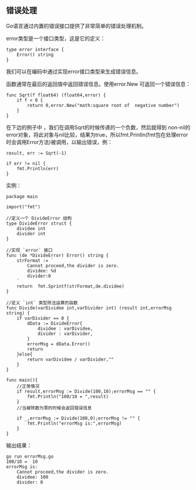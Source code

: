 ## 错误处理 ##

Go语言通过内置的错误接口提供了非常简单的错误处理机制。

error类型是一个接口类型，这是它的定义：

    type error interface {
		Error() string
	}

我们可以在编码中通过实现error接口类型来生成错误信息。

函数通常在最后的返回值中返回错误信息。使用error.New 可返回一个错误信息：

    func Sqrt(f float64) (float64,error) {
		if f < 0 {
			return 0,error.New("math:square root of  negative number")
		}
	}

在下边的例子中 ，我们在调用Sqrt的时候传递的一个负数，然后就得到 non-nil的error对象，将此对象与nil比较，结果为true，所以fmt.Println(fmt包在处理error时会调用Error方法)被调用，以输出错误，例：

   	
	result, err := Sqrt(-1)

	if err != nil {
		fmt.Println(err)
	}

实例：

	package main

	import("fmt")

	//定义一个 DivideError 结构
	type DivideError struct {
		dividee int
		divider int
	}

	//实现 `error` 接口
	func (de *DivideError) Error() string {
		strFormat := `
			Cannot proceed,the divider is zero.
			dividee: %d
			divider:0
		`
		return  fmt.Sprintf(strFormat,de.dividee)
	}
	
	//定义 `int` 类型除法运算的函数
	func Divide(varDividee int,varDivider int) (result int,errorMsg string) {
		if varDivider == 0 {
			dData := DivideError{
				dividee : varDividee,
				divider : varDivider,
			}
			errorMsg = dData.Error()
			return 
		}else{
			return varDividee / varDivider,""
		}
	}

	func main(){
		//正常情况
		if result,errorMsg := Divide(100,10);errorMsg == "" {
			fmt.Println("100/10 = ",result)
		}
		//当被除数为零的时候会返回错误信息

		if _,errorMsg := Divide(100,0);errorMsg != "" {
			fmt.Println("errorMsg is:",errorMsg)
		}
	}

输出结果：

    go run errorMsg.go
	100/10 =  10
	errorMsg is:
        Cannot proceed,the divider is zero.
        dividee: 100
        divider: 0
